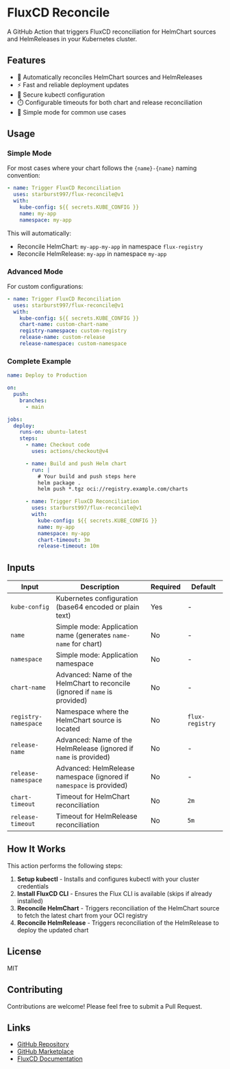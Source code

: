 # FluxCD Reconcile

A GitHub Action that triggers FluxCD reconciliation for HelmChart sources and HelmReleases in your Kubernetes cluster.

## Features

- 🔄 Automatically reconciles HelmChart sources and HelmReleases
- ⚡ Fast and reliable deployment updates
- 🔐 Secure kubectl configuration
- ⏱️ Configurable timeouts for both chart and release reconciliation
- 🎯 Simple mode for common use cases

## Usage

### Simple Mode

For most cases where your chart follows the `{name}-{name}` naming convention:

```yaml
- name: Trigger FluxCD Reconciliation
  uses: starburst997/flux-reconcile@v1
  with:
    kube-config: ${{ secrets.KUBE_CONFIG }}
    name: my-app
    namespace: my-app
```

This will automatically:

- Reconcile HelmChart: `my-app-my-app` in namespace `flux-registry`
- Reconcile HelmRelease: `my-app` in namespace `my-app`

### Advanced Mode

For custom configurations:

```yaml
- name: Trigger FluxCD Reconciliation
  uses: starburst997/flux-reconcile@v1
  with:
    kube-config: ${{ secrets.KUBE_CONFIG }}
    chart-name: custom-chart-name
    registry-namespace: custom-registry
    release-name: custom-release
    release-namespace: custom-namespace
```

### Complete Example

```yaml
name: Deploy to Production

on:
  push:
    branches:
      - main

jobs:
  deploy:
    runs-on: ubuntu-latest
    steps:
      - name: Checkout code
        uses: actions/checkout@v4

      - name: Build and push Helm chart
        run: |
          # Your build and push steps here
          helm package .
          helm push *.tgz oci://registry.example.com/charts

      - name: Trigger FluxCD Reconciliation
        uses: starburst997/flux-reconcile@v1
        with:
          kube-config: ${{ secrets.KUBE_CONFIG }}
          name: my-app
          namespace: my-app
          chart-timeout: 3m
          release-timeout: 10m
```

## Inputs

| Input                | Description                                                                  | Required | Default         |
| -------------------- | ---------------------------------------------------------------------------- | -------- | --------------- |
| `kube-config`        | Kubernetes configuration (base64 encoded or plain text)                      | Yes      | -               |
| `name`               | Simple mode: Application name (generates `name-name` for chart)              | No       | -               |
| `namespace`          | Simple mode: Application namespace                                           | No       | -               |
| `chart-name`         | Advanced: Name of the HelmChart to reconcile (ignored if `name` is provided) | No       | -               |
| `registry-namespace` | Namespace where the HelmChart source is located                              | No       | `flux-registry` |
| `release-name`       | Advanced: Name of the HelmRelease (ignored if `name` is provided)            | No       | -               |
| `release-namespace`  | Advanced: HelmRelease namespace (ignored if `namespace` is provided)         | No       | -               |
| `chart-timeout`      | Timeout for HelmChart reconciliation                                         | No       | `2m`            |
| `release-timeout`    | Timeout for HelmRelease reconciliation                                       | No       | `5m`            |

## How It Works

This action performs the following steps:

1. **Setup kubectl** - Installs and configures kubectl with your cluster credentials
2. **Install FluxCD CLI** - Ensures the Flux CLI is available (skips if already installed)
3. **Reconcile HelmChart** - Triggers reconciliation of the HelmChart source to fetch the latest chart from your OCI registry
4. **Reconcile HelmRelease** - Triggers reconciliation of the HelmRelease to deploy the updated chart

## License

MIT

## Contributing

Contributions are welcome! Please feel free to submit a Pull Request.

## Links

- [GitHub Repository](https://github.com/starburst997/flux-reconcile)
- [GitHub Marketplace](https://github.com/marketplace/actions/fluxcd-reconcile)
- [FluxCD Documentation](https://fluxcd.io/)
